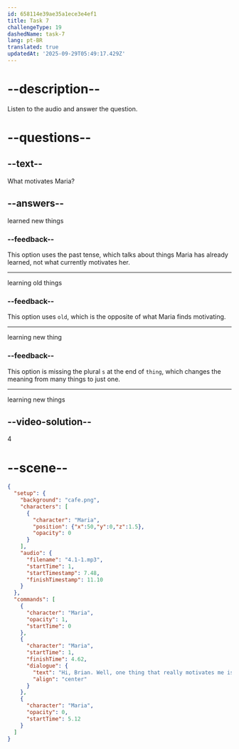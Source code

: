 ```yaml
---
id: 658114e39ae35a1ece3e4ef1
title: Task 7
challengeType: 19
dashedName: task-7
lang: pt-BR
translated: true
updatedAt: '2025-09-29T05:49:17.429Z'
---
```


<!-- (Audio) Maria: Hi Brian! Well, one thing that really motivates me is learning new things. -->

# --description--

Listen to the audio and answer the question.

# --questions--

## --text--

What motivates Maria?

## --answers--

learned new things

### --feedback--

This option uses the past tense, which talks about things Maria has already learned, not what currently motivates her.

---

learning old things

### --feedback--

This option uses `old`, which is the opposite of what Maria finds motivating.

---

learning new thing

### --feedback--

This option is missing the plural `s` at the end of `thing`, which changes the meaning from many things to just one.

---

learning new things

## --video-solution--

4

# --scene--

```json
{
  "setup": {
    "background": "cafe.png",
    "characters": [
      {
        "character": "Maria",
        "position": {"x":50,"y":0,"z":1.5},
        "opacity": 0
      }
    ],
    "audio": {
      "filename": "4.1-1.mp3",
      "startTime": 1,
      "startTimestamp": 7.48,
      "finishTimestamp": 11.10
    }
  },
  "commands": [
    {
      "character": "Maria",
      "opacity": 1,
      "startTime": 0
    },
    {
      "character": "Maria",
      "startTime": 1,
      "finishTime": 4.62,
      "dialogue": {
        "text": "Hi, Brian. Well, one thing that really motivates me is learning new things.",
        "align": "center"
      }
    },
    {
      "character": "Maria",
      "opacity": 0,
      "startTime": 5.12
    }
  ]
}
```
